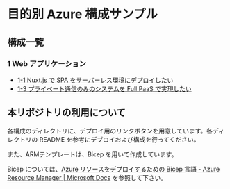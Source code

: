 # 目的別 Azure 構成サンプル

## 構成一覧

### 1 Web アプリケーション

- [1-1 Nuxt.js で SPA をサーバーレス環境にデプロイしたい](./1_web-application/1-1_spa-on-serverless/)
- [1-3 プライベート通信のみのシステムを Full PaaS で実現したい](./1_web-application/1-3_full-paas-via-private-communication/)


## 本リポジトリの利用について

各構成のディレクトリに、デプロイ用のリンクボタンを用意しています。各ディレクトリの README を参考にデプロイおよび構成を行ってください。

また、ARMテンプレートは、Bicep を用いて作成しています。

Bicep については、[Azure リソースをデプロイするための Bicep 言語 - Azure Resource Manager | Microsoft Docs](https://docs.microsoft.com/ja-jp/azure/azure-resource-manager/bicep/overview?tabs=bicep) を参照して下さい。
